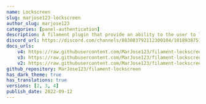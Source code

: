 ```yaml
---
name: Lockscreen
slug: marjose123-lockscreen
author_slug: marjose123
categories: [panel-authentication]
description: A filament plugin that provide an ability to the user to lock their access session without logging out of the system for a break.
discord_url: https://discord.com/channels/883083792112300104/1018938751759691827
docs_urls: 
    v4: https://raw.githubusercontent.com/MarJose123/filament-lockscreen/3.x/README.md
    v3: https://raw.githubusercontent.com/MarJose123/filament-lockscreen/2.x/README.md
    v2: https://raw.githubusercontent.com/MarJose123/filament-lockscreen/1.x/README.md
github_repository: MarJose123/filament-lockscreen
has_dark_theme: true
has_translations: true
versions: [2, 3, 4]
publish_date: 2022-09-12
---
```

